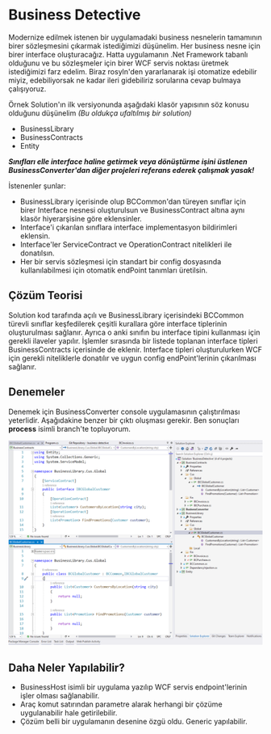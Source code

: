 # Business Detective

Modernize edilmek istenen bir uygulamadaki business nesnelerin tamamının birer sözleşmesini çıkarmak istediğimizi düşünelim. Her business nesne için birer interface oluşturacağız. Hatta uygulamanın .Net Framework tabanlı olduğunu ve bu sözleşmeler için birer WCF servis noktası üretmek istediğimizi farz edelim. Biraz rosyln'den yararlanarak işi otomatize edebilir miyiz, edebiliyorsak ne kadar ileri gidebiliriz sorularına cevap bulmaya çalışıyoruz.

Örnek Solution'ın ilk versiyonunda aşağıdaki klasör yapısının söz konusu olduğunu düşünelim _(Bu oldukça ufaltılmış bir solution)_

+ BusinessLibrary
+ BusinessContracts
+ Entity

___Sınıfları elle interface haline getirmek veya dönüştürme işini üstlenen BusinessConverter'dan diğer projeleri referans ederek çalışmak yasak!___

İstenenler şunlar:

+ BusinessLibrary içerisinde olup BCCommon'dan türeyen sınıflar için birer Interface nesnesi oluşturulsun ve BusinessContract altına aynı klasör hiyerarşisine göre eklensinler.
+ Interface'i çıkarılan sınıflara interface implementasyon bildirimleri eklensin.
+ Interface'ler ServiceContract ve OperationContract nitelikleri ile donatılsın.
+ Her bir servis sözleşmesi için standart bir config dosyasında kullanılabilmesi için otomatik endPoint tanımları üretilsin.

## Çözüm Teorisi

Solution kod tarafında açılı ve BusinessLibrary içerisindeki BCCommon türevli sınıflar keşfedilerek çeşitli kurallara göre interface tiplerinin oluşturulması sağlanır. Ayrıca o anki sınıfın bu interface tipini kullanması için gerekli ilaveler yapılır. İşlemler sırasında bir listede toplanan interface tipleri BusinessContracts içerisinde de eklenir. Interface tipleri oluşturulurken WCF için gerekli niteliklerle donatılır ve uygun config endPoint'lerinin çıkarılması sağlanır.

## Denemeler

Denemek için BusinessConverter console uygulamasının çalıştırılması yeterlidir. Aşağıdakine benzer bir çıktı oluşması gerekir. Ben sonuçları __process__ isimli branch'te topluyorum.

![./assets/screenshot_1.png](./assets/screenshot_1.png)

## Daha Neler Yapılabilir?

+ BusinessHost isimli bir uygulama yazılıp WCF servis endpoint'lerinin işler olması sağlanabilir.
+ Araç komut satırından parametre alarak herhangi bir çözüme uygulanabilir hale getirilebilir.
+ Çözüm belli bir uygulamanın desenine özgü oldu. Generic yapılabilir.
